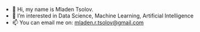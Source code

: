 - 👋 Hi, my name is Mladen Tsolov.
- 👀 I’m interested in Data Science, Machine Learning, Artificial Intelligence
- 📫 You can email me on: mladen.r.tsolov@gmail.com

<!---
mrt5010v/mrt5010v is a ✨ special ✨ repository because its `README.md` (this file) appears on your GitHub profile.
You can click the Preview link to take a look at your changes.
--->
